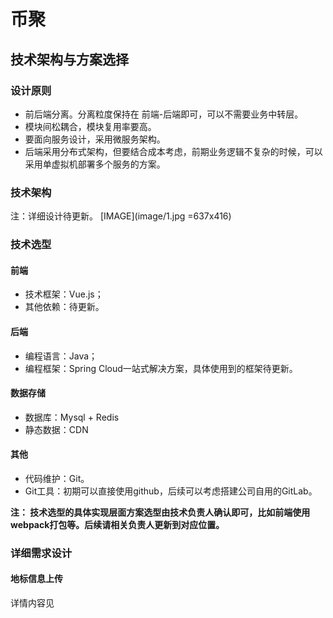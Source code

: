 # 币聚

## 技术架构与方案选择

### 设计原则
* 前后端分离。分离粒度保持在 前端-后端即可，可以不需要业务中转层。
* 模块间松耦合，模块复用率要高。
* 要面向服务设计，采用微服务架构。
* 后端采用分布式架构，但要结合成本考虑，前期业务逻辑不复杂的时候，可以采用单虚拟机部署多个服务的方案。

### 技术架构

注：详细设计待更新。
[IMAGE](image/1.jpg =637x416)

### 技术选型
#### 前端
* 技术框架：Vue.js；
* 其他依赖：待更新。

#### 后端
* 编程语言：Java；
* 编程框架：Spring Cloud一站式解决方案，具体使用到的框架待更新。

#### 数据存储
* 数据库：Mysql + Redis
* 静态数据：CDN

#### 其他
* 代码维护：Git。
* Git工具：初期可以直接使用github，后续可以考虑搭建公司自用的GitLab。


**注： 技术选型的具体实现层面方案选型由技术负责人确认即可，比如前端使用webpack打包等。后续请相关负责人更新到对应位置。**

### 详细需求设计

#### 地标信息上传
详情内容见
